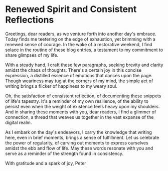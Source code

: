 # Renewed Spirit and Consistent Reflections

Greetings, dear readers, as we venture forth into another day's embrace. Today finds me teetering on the edge of exhaustion, yet brimming with a renewed sense of courage. In the wake of a restorative weekend, I find solace in the routine of these blog entries, a testament to my commitment to share glimpses of my life.

With a steady hand, I craft these few paragraphs, seeking brevity and clarity amidst the chaos of thoughts. There's a certain joy in this concise expression, a distilled essence of emotions that dances upon the page. Though weariness may tug at the corners of my mind, the simple act of writing brings a flicker of happiness to my weary soul.

Oh, the satisfaction of consistent reflection, of documenting these snippets of life's tapestry. It's a reminder of my own resilience, of the ability to persist even when the weight of existence feels heavy upon my shoulders. And in sharing these moments with you, dear readers, I find a glimmer of connection, a thread that weaves us together in the vast expanse of the digital realm.

As I embark on the day's endeavors, I carry the knowledge that writing here, even in brief moments, brings a sense of fulfillment. Let us celebrate the power of regularity, of carving out moments to express ourselves amidst the ebb and flow of life. May these words resonate with you and serve as a reminder of the strength found in consistency.

With gratitude and a spark of joy,
Peter